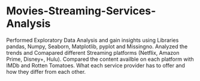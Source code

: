 # Movies-Streaming-Services-Analysis
Performed Exploratory Data Analysis and gain insights using Libraries pandas, Numpy, Seaborn, Matplotlib, pyplot and Missingno.
Analyzed the trends and Comapared different Streaming platforms (Netflix, Amazon Prime, Disney+, Hulu).
Compared the content availble on each platform with IMDb and Rotten Tomatoes.
What each service provider has to offer and how they differ from each other. 
